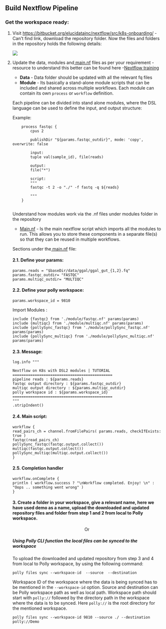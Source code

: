 ## Build Nextflow Pipeline

### Get the workspace ready:

1. Visit https://bitbucket.org/elucidatainc/nextflow/src/k8s-onboarding/ - Can't find link, download the repository folder. Now the files and folders in the repository holds the following details:

    ![](../img/Polly_Workflow/build-nextflow-pipeline-repository.png)

2. Update the data, modules and[  main.nf](http://main.nf/) files as per your requirement - resource to understand this better can be found here -[Nextflow training](https://training.seqera.io/#_simple_rna_seq_pipeline)

    - **Data** - Data folder should be updated with all the relevant fq files
    - **Module** - Its basically a stand-alone module scripts that can be included and shared across multiple workflows. Each module can contain its own `process` or `workflow` definition.


    Each pipeline can be divided into stand alone modules, where the DSL language can be used to define the input, and output structure:
  
    Example: 
    ```    
        process fastqc {
            cpus 2

            publishDir "${params.fastqc_outdir}", mode: 'copy', overwrite: false

            input:
            tuple val(sample_id), file(reads)

            output:
            file("*") 

            script:
            """
            fastqc -t 2 -o "./" -f fastq -q ${reads}

            """  
        }
        
    ```
        
    Understand how modules work via the .nf files under modules folder in the repository

    - [Main.nf](http://main.nf/) - Is the main nextflow script which imports all the modules to run. This allows you to store these components in a separate file(s) so that they can be reused in multiple workflows.

    Sections under the[  main.nf](http://main.nf/) file:

    #### 2.1. Define your params:

    ```
    params.reads = "$baseDir/data/ggal/ggal_gut_{1,2}.fq"
    params.fastqc_outdir= "FASTQC" 
    params.multiqc_outdir= "MULTIQC"
    ```

    #### 2.2. Define your polly workspace: 

    ```
    params.workspace_id = 9810
    ```

    Import Modules :
    ```
    include {fastqc} from './module/fastqc.nf' params(params)
    include {multiqc} from './module/multiqc.nf' params(params)
    include {pollySync_fastqc} from './module/pollySync_fastqc.nf' params(params)
    include {pollySync_multiqc} from './module/pollySync_multiqc.nf' params(params)
    ```

    #### 2.3. Message: 

    ```
    log.info """

    Nextflow on K8s with DSL2 modules | TUTORIAL
    =============================================
    pipeline reads : ${params.reads}
    fastqc output directory : ${params.fastqc_outdir}
    multiqc output directory : ${params.multiqc_outdir}
    polly workspace id : ${params.workspace_id}
    =============================================
    """
    .stripIndent()
    ```

    #### 2.4. Main script:
    ```
    workflow {
    read_pairs_ch = channel.fromFilePairs( params.reads, checkIfExists: true ) 
    fastqc(read_pairs_ch)
    pollySync_fastqc(fastqc.output.collect())
    multiqc(fastqc.output.collect())
    pollySync_multiqc(multiqc.output.collect())
    }
    ```

    #### 2.5. Completion handler
    ```
    workflow.onComplete { 
	println ( workflow.success ? "\nWorkflow completed. Enjoy! \n" : "Oops .. something went wrong" )   
    }
    ```

    #### 3. Create a folder in your workspace, give a relevant name, here we have used demo as a name, upload the downloaded and updated repository files and folder from step  1 and 2 from local to Polly workspace.

    <p align="center">Or</p>

    ##### Using Polly CLI function the local files can be synced to the workspace

    To upload the downloaded and updated repository from step  3 and 4 from local to Polly workspace, by using  the following command:

    ```
    polly files sync --workspace-id  --source  --destination 
    ```
    Workspace ID of the workspace where the data is being synced has to be mentioned in the `--workspace-id` option. Source and destination can be Polly workspace path as well as local path. Workspace path should start with `polly://` followed by the directory path in the workspace where the data is to be synced. Here `polly://` is the root directory for the mentioned workspace.

    ```
    polly files sync --workspace-id 9810 --source ./ --destination polly://Demo
    ```
    







